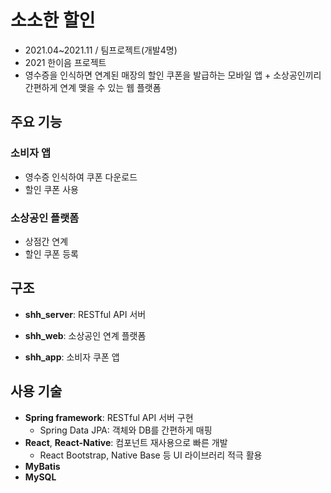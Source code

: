 # 소소한 할인
- 2021.04~2021.11 / 팀프로젝트(개발4명) <br/>
- 2021 한이음 프로젝트
- 영수증을 인식하면 연계된 매장의 할인 쿠폰을 발급하는 모바일 앱 + 소상공인끼리 간편하게 연계 맺을 수 있는 웹 플랫폼

## 주요 기능
### 소비자 앱
- 영수증 인식하여 쿠폰 다운로드
- 할인 쿠폰 사용

### 소상공인 플랫폼
- 상점간 연계
- 할인 쿠폰 등록

## 구조
- **shh_server**: RESTful API 서버

- **shh_web**: 소상공인 연계 플랫폼

- **shh_app**: 소비자 쿠폰 앱

## 사용 기술
- **Spring framework**: RESTful API 서버 구현
    - Spring Data JPA: 객체와 DB를 간편하게 매핑
- **React**, **React-Native**: 컴포넌트 재사용으로 빠른 개발
    - React Bootstrap, Native Base 등 UI 라이브러리 적극 활용
- **MyBatis**
- **MySQL**
